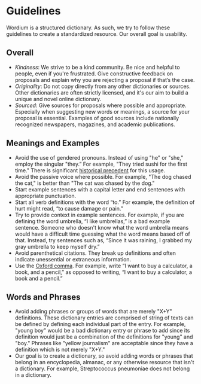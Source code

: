 # Guidelines

Wordium is a structured dictionary. As such, we try to follow these guidelines to create a standardized resource. Our overall goal is usability.

## Overall

*   _Kindness_: We strive to be a kind community. Be nice and helpful to people, even if you're frustrated. Give constructive feedback on proposals and explain why you are rejecting a proposal if that’s the case.
*   _Originality_: Do not copy directly from any other dictionaries or sources. Other dictionaries are often strictly licensed, and it's our aim to build a unique and novel online dictionary.
*   _Sourced_: Give sources for proposals where possible and appropriate. Especially when suggesting new words or meanings, a source for your proposal is essential. Examples of good sources include nationally recognized newspapers, magazines, and academic publications.

## Meanings and Examples

*   Avoid the use of gendered pronouns. Instead of using "he" or "she," employ the singular "they.” For example, "They tried sushi for the first time." There is significant [historical precedent](http://en.wikipedia.org/wiki/Singular_they) for this usage.
*   Avoid the passive voice where possible. For example, "The dog chased the cat," is better than "The cat was chased by the dog."
*   Start example sentences with a capital letter and end sentences with appropriate punctuation.
*   Start all verb definitions with the word “to.” For example, the definition of hurt might read, “to cause damage or pain.”
*   Try to provide context in example sentences. For example, if you are defining the word umbrella, “I like umbrellas,” is a bad example sentence. Someone who doesn't know what the word umbrella means would have a difficult time guessing what the word means based off of that. Instead, try sentences such as, “Since it was raining, I grabbed my gray umbrella to keep myself dry.”
*   Avoid parenthetical citations. They break up definitions and often indicate unessential or extraneous information.
*   Use the [Oxford comma](https://en.wikipedia.org/wiki/Serial_comma). For example, write “I want to buy a calculator, a book, and a pencil,” as opposed to writing, “I want to buy a calculator, a book and a pencil.”

## Words and Phrases

*   Avoid adding phrases or groups of words that are merely "X+Y" definitions. These dictionary entries are comprised of string of texts can be defined by defining each individual part of the entry. For example, "young boy" would be a bad dictionary entry or phrase to add since its definition would just be a combination of the definitions for "young" and "boy." Phrases like "yellow journalism" are acceptable since they have a definition which is not merely "X+Y."
*   Our goal is to create a dictionary, so avoid adding words or phrases that belong in an encyclopedia, almanac, or any otherwise resource that isn't a dictionary. For example, Streptococcus pneumoniae does not belong in a dictionary.
